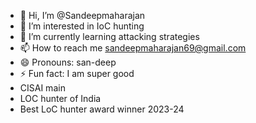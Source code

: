 - 👋 Hi, I’m @Sandeepmaharajan
- 👀 I’m interested in IoC hunting 
- 🌱 I’m currently learning attacking strategies 
- 📫 How to reach me sandeepmaharajan69@gmail.com
- 😄 Pronouns: san-deep
- ⚡ Fun fact: I am super good
-   CISAI main
-   LOC hunter of India
-   Best LoC hunter award winner 2023-24

<!---
Sandeepmaharajan/Sandeepmaharajan is a ✨ special ✨ repository because its `README.md` (this file) appears on your GitHub profile.
You can click the Preview link to take a look at your changes.
--->
